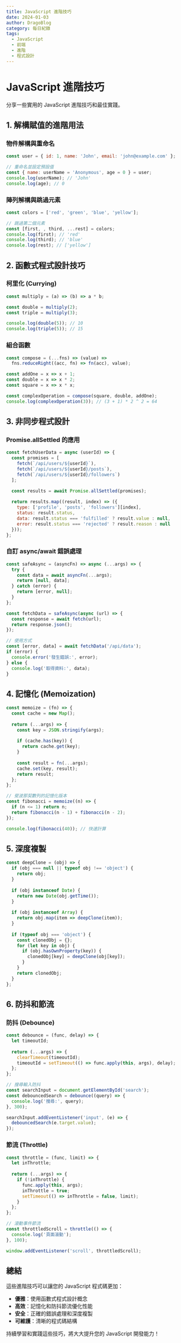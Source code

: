 ```yaml
---
title: JavaScript 進階技巧
date: 2024-01-03
author: DragoBlog
category: 每日紀錄
tags:
  - JavaScript
  - 前端
  - 進階
  - 程式設計
---
```


# JavaScript 進階技巧

分享一些實用的 JavaScript 進階技巧和最佳實踐。

## 1. 解構賦值的進階用法

### 物件解構與重命名
```javascript
const user = { id: 1, name: 'John', email: 'john@example.com' };

// 重命名並設定預設值
const { name: userName = 'Anonymous', age = 0 } = user;
console.log(userName); // 'John'
console.log(age); // 0
```

### 陣列解構與跳過元素
```javascript
const colors = ['red', 'green', 'blue', 'yellow'];

// 跳過第二個元素
const [first, , third, ...rest] = colors;
console.log(first); // 'red'
console.log(third); // 'blue'
console.log(rest); // ['yellow']
```

## 2. 函數式程式設計技巧

### 柯里化 (Currying)
```javascript
const multiply = (a) => (b) => a * b;

const double = multiply(2);
const triple = multiply(3);

console.log(double(5)); // 10
console.log(triple(5)); // 15
```

### 組合函數
```javascript
const compose = (...fns) => (value) =>
  fns.reduceRight((acc, fn) => fn(acc), value);

const addOne = x => x + 1;
const double = x => x * 2;
const square = x => x * x;

const complexOperation = compose(square, double, addOne);
console.log(complexOperation(3)); // (3 + 1) * 2 ^ 2 = 64
```

## 3. 非同步程式設計

### Promise.allSettled 的應用
```javascript
const fetchUserData = async (userId) => {
  const promises = [
    fetch(`/api/users/${userId}`),
    fetch(`/api/users/${userId}/posts`),
    fetch(`/api/users/${userId}/followers`)
  ];

  const results = await Promise.allSettled(promises);
  
  return results.map((result, index) => ({
    type: ['profile', 'posts', 'followers'][index],
    status: result.status,
    data: result.status === 'fulfilled' ? result.value : null,
    error: result.status === 'rejected' ? result.reason : null
  }));
};
```

### 自訂 async/await 錯誤處理
```javascript
const safeAsync = (asyncFn) => async (...args) => {
  try {
    const data = await asyncFn(...args);
    return [null, data];
  } catch (error) {
    return [error, null];
  }
};

const fetchData = safeAsync(async (url) => {
  const response = await fetch(url);
  return response.json();
});

// 使用方式
const [error, data] = await fetchData('/api/data');
if (error) {
  console.error('發生錯誤:', error);
} else {
  console.log('取得資料:', data);
}
```

## 4. 記憶化 (Memoization)

```javascript
const memoize = (fn) => {
  const cache = new Map();
  
  return (...args) => {
    const key = JSON.stringify(args);
    
    if (cache.has(key)) {
      return cache.get(key);
    }
    
    const result = fn(...args);
    cache.set(key, result);
    return result;
  };
};

// 斐波那契數列的記憶化版本
const fibonacci = memoize((n) => {
  if (n <= 1) return n;
  return fibonacci(n - 1) + fibonacci(n - 2);
});

console.log(fibonacci(40)); // 快速計算
```

## 5. 深度複製

```javascript
const deepClone = (obj) => {
  if (obj === null || typeof obj !== 'object') {
    return obj;
  }
  
  if (obj instanceof Date) {
    return new Date(obj.getTime());
  }
  
  if (obj instanceof Array) {
    return obj.map(item => deepClone(item));
  }
  
  if (typeof obj === 'object') {
    const clonedObj = {};
    for (let key in obj) {
      if (obj.hasOwnProperty(key)) {
        clonedObj[key] = deepClone(obj[key]);
      }
    }
    return clonedObj;
  }
};
```

## 6. 防抖和節流

### 防抖 (Debounce)
```javascript
const debounce = (func, delay) => {
  let timeoutId;
  
  return (...args) => {
    clearTimeout(timeoutId);
    timeoutId = setTimeout(() => func.apply(this, args), delay);
  };
};

// 搜尋輸入防抖
const searchInput = document.getElementById('search');
const debouncedSearch = debounce((query) => {
  console.log('搜尋:', query);
}, 300);

searchInput.addEventListener('input', (e) => {
  debouncedSearch(e.target.value);
});
```

### 節流 (Throttle)
```javascript
const throttle = (func, limit) => {
  let inThrottle;
  
  return (...args) => {
    if (!inThrottle) {
      func.apply(this, args);
      inThrottle = true;
      setTimeout(() => inThrottle = false, limit);
    }
  };
};

// 滾動事件節流
const throttledScroll = throttle(() => {
  console.log('頁面滾動');
}, 100);

window.addEventListener('scroll', throttledScroll);
```

## 總結

這些進階技巧可以讓您的 JavaScript 程式碼更加：
- **優雅**：使用函數式程式設計概念
- **高效**：記憶化和防抖節流優化性能
- **安全**：正確的錯誤處理和深度複製
- **可維護**：清晰的程式碼結構

持續學習和實踐這些技巧，將大大提升您的 JavaScript 開發能力！ 